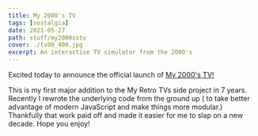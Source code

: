 ```yaml
---
title: My 2000's TV
tags: [nostalgia]
date: 2021-05-27
path: stuff/my2000sstv
cover: ./tv00_400.jpg
excerpt: An interactive TV simulator from the 2000's
---
```


Excited today to announce the official launch of [My 2000's TV!](https://my00stv.com)

This is my first major addition to the My Retro TVs side project in 7 years. Recently I rewrote the underlying code from the ground up ( to take better advantage of modern JavaScript and make things more modular.) Thankfully that work paid off and made it easier for me to slap on a new decade.
Hope you enjoy!